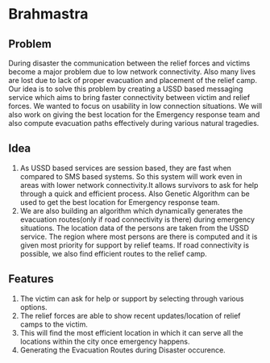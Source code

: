 # Brahmastra

## Problem
During disaster the communication between the relief forces and victims become a major problem due to low network connectivity. 
Also many lives are lost due to lack of proper evacuation and placement of the relief camp.
Our idea is to solve this problem by creating a USSD based messaging service which aims to bring faster connectivity between victim and relief forces. We wanted to focus on usability in low connection situations. We will also work on giving the best location for the Emergency response team and also compute evacuation paths effectively during various natural tragedies.

## Idea
1. As USSD based services are session based, they are fast when compared to SMS based systems. So this system will work even in areas with lower network connectivity.It allows survivors to ask for help through a quick and efficient process. Also Genetic Algorithm can be used to get the best location for Emergency response team. 
2. We are also building an algorithm which dynamically generates the evacuation routes(only if road connectivity is there) during emergency situations. The location data of the persons are taken from the USSD service. The region where most persons are there is computed and it is given most priority for support by relief teams. If road connectivity is possible, we also find efficient routes to the relief camp.

## Features
1. The victim can ask for help or support by selecting through various options.
2. The relief forces are able to show recent updates/location of relief camps to the victim.
3. This will find the most efficient location in which it can serve all the locations within the city once emergency happens. 
4. Generating the Evacuation Routes during Disaster occurence.
